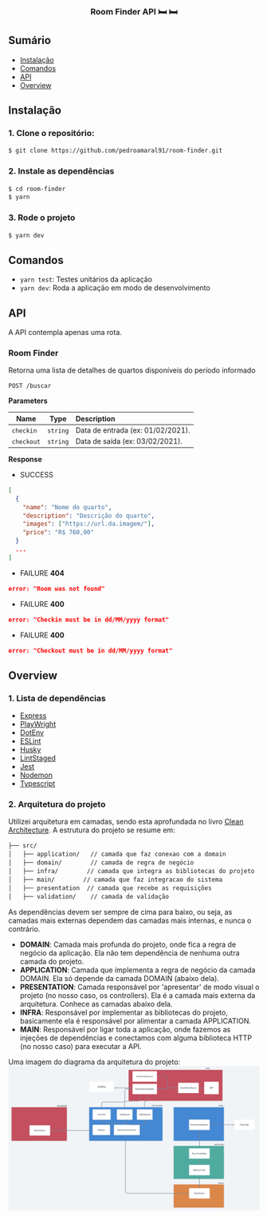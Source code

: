 <h3 align="center">
  Room Finder API  🛏️ 🛏️
</h3>

## Sumário

- [Instalação](#instalação)
- [Comandos](#comandos)
- [API](#api)
- [Overview](#overview)

## Instalação

### 1. Clone o repositório:

```bash
$ git clone https://github.com/pedroamaral91/room-finder.git
```

### 2. Instale as dependências
```bash
$ cd room-finder
$ yarn
```
### 3. Rode o projeto
```bash
$ yarn dev
```

## Comandos

- `yarn test`: Testes unitários da aplicação
- `yarn dev`: Roda a aplicação em modo de desenvolvimento

## API

A API contempla apenas uma rota.

### Room Finder

Retorna uma lista de detalhes de quartos disponíveis do período informado

```
POST /buscar
```

**Parameters**

| Name  | Type | Description                    |
|--------|------|:-------------------------------|
| `checkin` | `string` |Data de entrada (ex: 01/02/2021). |
| `checkout` | `string` |Data de saída (ex: 03/02/2021). |

**Response**
- SUCCESS
```json
[
  {
    "name": "Nome do quarto",
    "description": "Descrição do quarto",
    "images": ["https://url.da.imagem/"],
    "price": "R$ 760,00"
  }
  ...
]
```
- FAILURE
**404**
```json
error: "Room was not found"
```
- FAILURE
**400**
```json
error: "Checkin must be in dd/MM/yyyy format"
```
- FAILURE
**400**
```json
error: "Checkout must be in dd/MM/yyyy format"
```
## Overview

### 1. Lista de dependências
- [Express](https://expressjs.com/)
- [PlayWright](https://playwright.dev/)
- [DotEnv](https://www.npmjs.com/package/dotenv)
- [ESLint](https://eslint.org/)
- [Husky](https://www.npmjs.com/package/husky)
- [LintStaged](https://www.npmjs.com/package/lint-staged)
- [Jest](https://jestjs.io/)
- [Nodemon](https://nodemon.io/)
- [Typescript](https://www.typescriptlang.org/)

### 2. Arquitetura do projeto
Utilizei arquitetura em camadas, sendo esta aprofundada no livro [Clean Architecture](https://en.wikipedia.org/wiki/Robert_C._Martin). A estrutura do projeto se resume em: 
```bash
├── src/
│   ├── application/   // camada que faz conexao com a domain
│   ├── domain/        // camada de regra de negócio
│   ├── infra/        // camada que integra as bibliotecas do projeto
│   ├── main/        // camada que faz integracao do sistema
│   ├── presentation  // camada que recebe as requisições
│   ├── validation/    // camada de validação 
```
As dependências devem ser sempre de cima para baixo, ou seja, as camadas mais externas dependem das camadas mais internas, e nunca o contrário.
- **DOMAIN**: Camada mais profunda do projeto, onde fica a regra de negócio da aplicação. Ela não tem dependência de nenhuma outra camada do projeto.
- **APPLICATION**: Camada que implementa a regra de negócio da camada DOMAIN. Ela só depende da camada DOMAIN (abaixo dela).
- **PRESENTATION**: Camada responsável por 'apresentar' de modo visual o projeto (no nosso caso, os controllers). Ela é a camada mais externa da arquitetura. Conhece as camadas abaixo dela.
- **INFRA**: Responsável por implementar as bibliotecas do projeto, basicamente ela é responsável por alimentar a camada APPLICATION.
- **MAIN**: Responsável por ligar toda a aplicação, onde fazemos as injeções de dependências e conectamos com alguma biblioteca HTTP (no nosso caso) para executar a API.

Uma imagem do diagrama da arquitetura do projeto:
![diagrama-arquitetura-projeto](https://raw.githubusercontent.com/pedroamaral91/room-finder/master/src/assets/project-concept.png)



